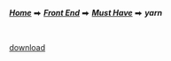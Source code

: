 [***Home***](../../../../README.md) ⮕ [***Front End***](../../README.md) ⮕ [***Must Have***](../menu.md) ⮕ ***yarn***

<br/>

[download](https://classic.yarnpkg.com/lang/en/docs/install/#windows-stable)
